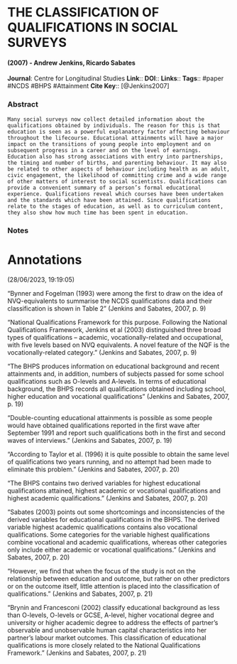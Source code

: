 # THE CLASSIFICATION OF QUALIFICATIONS IN SOCIAL SURVEYS
#### (2007) - Andrew Jenkins, Ricardo Sabates
**Journal**: Centre for Longitudinal Studies
**Link**:: 
**DOI**:: 
**Links**:: 
**Tags**:: #paper #NCDS #BHPS #Attainment 
**Cite Key**:: [@Jenkins2007]

### Abstract

```
Many social surveys now collect detailed information about the qualifications obtained by individuals. The reason for this is that education is seen as a powerful explanatory factor affecting behaviour throughout the lifecourse. Educational attainments will have a major impact on the transitions of young people into employment and on subsequent progress in a career and on the level of earnings. Education also has strong associations with entry into partnerships, the timing and number of births, and parenting behaviour. It may also be related to other aspects of behaviour including health as an adult, civic engagement, the likelihood of committing crime and a wide range of other matters of interest to social scientists. Qualifications can provide a convenient summary of a person’s formal educational experience. Qualifications reveal which courses have been undertaken and the standards which have been attained. Since qualifications relate to the stages of education, as well as to curriculum content, they also show how much time has been spent in education.
```

### Notes

# Annotations  
(28/06/2023, 19:19:05)

“Bynner and Fogelman (1993) were among the first to draw on the idea of NVQ-equivalents to summarise the NCDS qualifications data and their classification is shown in Table 2” (Jenkins and Sabates, 2007, p. 9)

“National Qualifications Framework for this purpose. Following the National Qualifications Framework, Jenkins et al (2003) distinguished three broad types of qualifications – academic, vocationally-related and occupational, with five levels based on NVQ equivalents. A novel feature of the NQF is the vocationally-related category.” (Jenkins and Sabates, 2007, p. 9)

“The BHPS produces information on educational background and recent attainments and, in addition, numbers of subjects passed for some school qualifications such as O-levels and A-levels. In terms of educational background, the BHPS records all qualifications obtained including school, higher education and vocational qualifications” (Jenkins and Sabates, 2007, p. 19)

“Double-counting educational attainments is possible as some people would have obtained qualifications reported in the first wave after September 1991 and report such qualifications both in the first and second waves of interviews.” (Jenkins and Sabates, 2007, p. 19)

“According to Taylor et al. (1996) it is quite possible to obtain the same level of qualifications two years running, and no attempt had been made to eliminate this problem.” (Jenkins and Sabates, 2007, p. 20)

“The BHPS contains two derived variables for highest educational qualifications attained, highest academic or vocational qualifications and highest academic qualifications.” (Jenkins and Sabates, 2007, p. 20)

“Sabates (2003) points out some shortcomings and inconsistencies of the derived variables for educational qualifications in the BHPS. The derived variable highest academic qualifications contains also vocational qualifications. Some categories for the variable highest qualifications combine vocational and academic qualifications, whereas other categories only include either academic or vocational qualifications.” (Jenkins and Sabates, 2007, p. 20)

“However, we find that when the focus of the study is not on the relationship between education and outcome, but rather on other predictors or on the outcome itself, little attention is placed into the classification of qualifications.” (Jenkins and Sabates, 2007, p. 21)

“Brynin and Francesconi (2002) classify educational background as less than O-levels, O-levels or GCSE, A-level, higher vocational degree and university or higher academic degree to address the effects of partner’s observable and unobservable human capital characteristics into her partner’s labour market outcomes. This classification of educational qualifications is more closely related to the National Qualifications Framework.” (Jenkins and Sabates, 2007, p. 21)